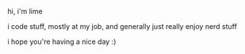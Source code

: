 hi, i'm lime

i code stuff, mostly at my job, and generally just really enjoy nerd stuff

i hope you're having a nice day :)
